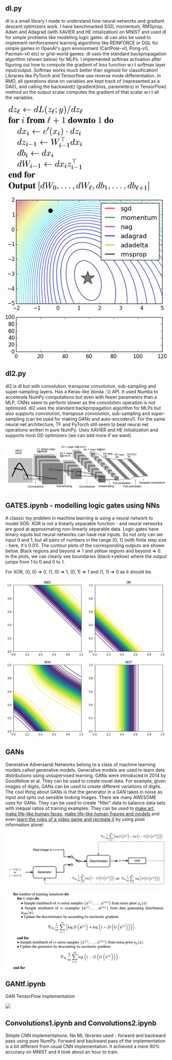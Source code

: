 ## dl.py
dl is a small library I made to understand how neural networks and gradient descent optimizers work. I have benchmarked SGD, momentum, RMSprop, Adam and Adagrad (with XAVIER and HE intialization) on MNIST and used dl for simple problems like modelling logic gates. dl can also be used to implement reinforcement learning algorithms like REINFORCE or DQL for simple games in OpenAI's gym environment (CartPole-v0, Pong-v0, Pacman-v0 etc) or grid-world games. dl uses the standard backpropagation algorithm (shown below) for MLPs. I implemented softmax activation after figuring out how to compute the gradient of loss function w.r.t softmax layer input/output. Softmax works much better than sigmoid for classification! Libraries like PyTorch and Tensorflow use reverse mode differentiation. In RMD, all operations done on variables are kept track of (represented as a DAG), and calling the backward() (gradient(loss, parameters) in TensorFlow) method on the output scalar computes the gradient of that scalar w.r.t all the variables.

![](backpropagation.png)

![](optims.gif)

## dl2.py
dl2 is dl but with convolution, transpose convolution, sub-sampling and super-sampling layers. Has a Keras-like (kinda :')) API. It used Numba to accelerate NumPy computations but even with fewer parameters than a MLP, CNNs seem to perform slower as the convolution operation is not optimized. dl2 uses the standard backpropagation algorithm for MLPs but also supports convolution, transpose convolution, sub-sampling and super-sampling (can be used for making GANs and auto-encoders!). For the same neural net architecture, TF and PyTorch still seem to beat neural net operations written in pure NumPy. Uses XAVIER and HE initialization and supports most GD optimizers (we can add more if we want).  

![](LeNet-5.jpg)

## GATES.ipynb - modelling logic gates using NNs
A classic toy problem in machine learning is using a neural network to model XOR. XOR is not a linearly separable function - and neural networks are good at approximating non-linearly separable data. Logic gates have binary inputs but neural networks can have real inputs. So not only can we input 0 and 1, but all pairs of numbers in the range [0, 1] (with finite step size - here, it's 0.01). The contour plots of the corresponding outputs are shown below. Black regions and beyond => 1 and yellow regions and beyond => 0. In the plots, we can clearly see boundaries (black->yellow) where the output jumps from 1 to 0 and 0 to 1.

For XOR, (0, 0) => 0, (1, 0) => 1, (0, 1) => 1 and (1, 1) => 0 as it should be.

![](gatecontours.png)

## GANs
Generative Adversarial Networks belong to a class of machine learning models called generative models. Generative models are used to learn data distributions using unsupervised learning. GANs were introduced in 2014 by Goodfellow et al. They can be used to create novel data. For example, given images of digits, GANs can be used to create different variations of digits. The cool thing about GANs is that the generator in a GAN takes in noise as input and spits out sensible looking images. There are many AWESOME uses for GANs. They can be used to create "filler" data to balance data sets with inequal ratios of training examples. They can be used to [make art](https://heartbeat.fritz.ai/artificial-art-how-gans-are-making-machines-creative-b99105627198), [make life-like human faces](https://www.whichfaceisreal.com/), [make life-like human figures and models](https://rosebud.ai/) and even [learn the rules of a video game and recreate it](https://blogs.nvidia.com/blog/2020/05/22/gamegan-research-pacman-anniversary/) by using pixel information alone! 

![](gan.jpeg)

![](gan.png)

## GANtf.ipynb
GAN TensorFlow implementation

![](tfgan.gif)

## Convolutions1.ipynb and Convolutions2.ipynb
Simple CNN implementations. No ML libraries used - forward and backward pass using pure NumPy. Forward and backward pass of the implementation is a bit different from usual CNN implementation. It achieved a mere 90% accuracy on MNIST and it took about an hour to train. 
